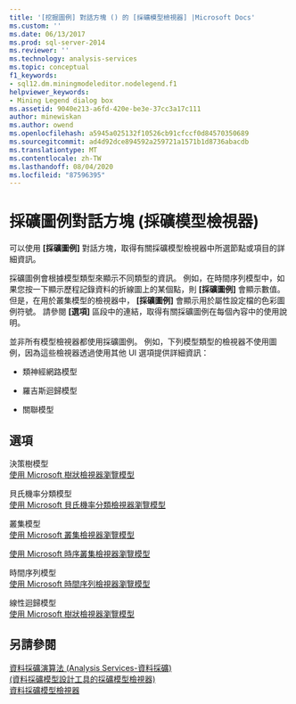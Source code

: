 ```yaml
---
title: '[挖掘圖例] 對話方塊 () 的 [採礦模型檢視器] |Microsoft Docs'
ms.custom: ''
ms.date: 06/13/2017
ms.prod: sql-server-2014
ms.reviewer: ''
ms.technology: analysis-services
ms.topic: conceptual
f1_keywords:
- sql12.dm.miningmodeleditor.nodelegend.f1
helpviewer_keywords:
- Mining Legend dialog box
ms.assetid: 9040e213-a6fd-420e-be3e-37cc3a17c111
author: minewiskan
ms.author: owend
ms.openlocfilehash: a5945a025132f10526cb91cfccf0d84570350689
ms.sourcegitcommit: ad4d92dce894592a259721a1571b1d8736abacdb
ms.translationtype: MT
ms.contentlocale: zh-TW
ms.lasthandoff: 08/04/2020
ms.locfileid: "87596395"
---
```

# <a name="mining-legend-dialog-box-mining-model-viewer"></a>採礦圖例對話方塊 (採礦模型檢視器)
  可以使用 **[採礦圖例]** 對話方塊，取得有關採礦模型檢視器中所選節點或項目的詳細資訊。  
  
 採礦圖例會根據模型類型來顯示不同類型的資訊。 例如，在時間序列模型中，如果您按一下顯示歷程記錄資料的折線圖上的某個點，則 **[採礦圖例]** 會顯示數值。 但是，在用於叢集模型的檢視器中， **[採礦圖例]** 會顯示用於屬性設定檔的色彩圖例符號。 請參閱 **[選項]** 區段中的連結，取得有關採礦圖例在每個內容中的使用說明。  
  
 並非所有模型檢視器都使用採礦圖例。 例如，下列模型類型的檢視器不使用圖例，因為這些檢視器透過使用其他 UI 選項提供詳細資訊：  
  
-   類神經網路模型  
  
-   羅吉斯迴歸模型  
  
-   關聯模型  
  
## <a name="options"></a>選項  
 決策樹模型  
 [使用 Microsoft 樹狀檢視器瀏覽模型](data-mining/browse-a-model-using-the-microsoft-tree-viewer.md)  
  
 貝氏機率分類模型  
 [使用 Microsoft 貝氏機率分類檢視器瀏覽模型](data-mining/browse-a-model-using-the-microsoft-naive-bayes-viewer.md)  
  
 叢集模型  
 [使用 Microsoft 叢集檢視器瀏覽模型](data-mining/browse-a-model-using-the-microsoft-cluster-viewer.md)  
  
 [使用 Microsoft 時序叢集檢視器瀏覽模型](data-mining/browse-a-model-using-the-microsoft-sequence-cluster-viewer.md)  
  
 時間序列模型  
 [使用 Microsoft 時間序列檢視器瀏覽模型](data-mining/browse-a-model-using-the-microsoft-time-series-viewer.md)  
  
 線性迴歸模型  
 [使用 Microsoft 樹狀檢視器瀏覽模型](data-mining/browse-a-model-using-the-microsoft-tree-viewer.md)  
  
## <a name="see-also"></a>另請參閱  
 [資料採礦演算法 &#40;Analysis Services-資料採礦&#41;](data-mining/data-mining-algorithms-analysis-services-data-mining.md)   
 [&#40;資料採礦模型設計工具的採礦模型檢視器&#41;](mining-model-viewers-data-mining-model-designer.md)   
 [資料採礦模型檢視器](data-mining/data-mining-model-viewers.md)  
  
  
